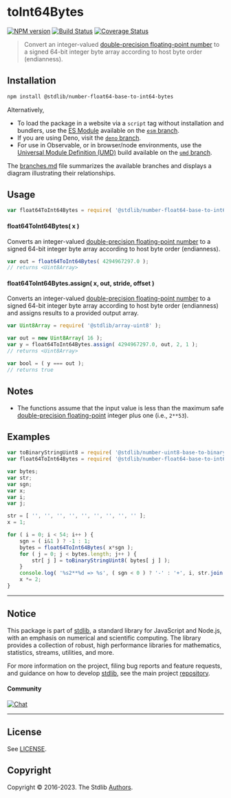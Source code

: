 <!--

@license Apache-2.0

Copyright (c) 2021 The Stdlib Authors.

Licensed under the Apache License, Version 2.0 (the "License");
you may not use this file except in compliance with the License.
You may obtain a copy of the License at

   http://www.apache.org/licenses/LICENSE-2.0

Unless required by applicable law or agreed to in writing, software
distributed under the License is distributed on an "AS IS" BASIS,
WITHOUT WARRANTIES OR CONDITIONS OF ANY KIND, either express or implied.
See the License for the specific language governing permissions and
limitations under the License.

-->

# toInt64Bytes

[![NPM version][npm-image]][npm-url] [![Build Status][test-image]][test-url] [![Coverage Status][coverage-image]][coverage-url] <!-- [![dependencies][dependencies-image]][dependencies-url] -->

> Convert an integer-valued [double-precision floating-point number][ieee754] to a signed 64-bit integer byte array according to host byte order (endianness).

<section class="installation">

## Installation

```bash
npm install @stdlib/number-float64-base-to-int64-bytes
```

Alternatively,

-   To load the package in a website via a `script` tag without installation and bundlers, use the [ES Module][es-module] available on the [`esm` branch][esm-url].
-   If you are using Deno, visit the [`deno` branch][deno-url].
-   For use in Observable, or in browser/node environments, use the [Universal Module Definition (UMD)][umd] build available on the [`umd` branch][umd-url].

The [branches.md][branches-url] file summarizes the available branches and displays a diagram illustrating their relationships.

</section>

<section class="usage">

## Usage

```javascript
var float64ToInt64Bytes = require( '@stdlib/number-float64-base-to-int64-bytes' );
```

#### float64ToInt64Bytes( x )

Converts an integer-valued [double-precision floating-point number][ieee754] to a signed 64-bit integer byte array according to host byte order (endianness).

```javascript
var out = float64ToInt64Bytes( 4294967297.0 );
// returns <Uint8Array>
```

#### float64ToInt64Bytes.assign( x, out, stride, offset )

Converts an integer-valued [double-precision floating-point number][ieee754] to a signed 64-bit integer byte array according to host byte order (endianness) and assigns results to a provided output array.

```javascript
var Uint8Array = require( '@stdlib/array-uint8' );

var out = new Uint8Array( 16 );
var y = float64ToInt64Bytes.assign( 4294967297.0, out, 2, 1 );
// returns <Uint8Array>

var bool = ( y === out );
// returns true
```

</section>

<!-- /.usage -->

<section class="notes">

## Notes

-   The functions assume that the input value is less than the maximum safe [double-precision floating-point][ieee754] integer plus one (i.e., `2**53`).

</section>

<!-- /.notes -->

<section class="examples">

## Examples

<!-- eslint no-undef: "error" -->

```javascript
var toBinaryStringUint8 = require( '@stdlib/number-uint8-base-to-binary-string' );
var float64ToInt64Bytes = require( '@stdlib/number-float64-base-to-int64-bytes' );

var bytes;
var str;
var sgn;
var x;
var i;
var j;

str = [ '', '', '', '', '', '', '', '', '' ];
x = 1;

for ( i = 0; i < 54; i++ ) {
    sgn = ( i&1 ) ? -1 : 1;
    bytes = float64ToInt64Bytes( x*sgn );
    for ( j = 0; j < bytes.length; j++ ) {
        str[ j ] = toBinaryStringUint8( bytes[ j ] );
    }
    console.log( '%s2**%d => %s', ( sgn < 0 ) ? '-' : '+', i, str.join( ' ' ) );
    x *= 2;
}
```

</section>

<!-- /.examples -->

<!-- Section for related `stdlib` packages. Do not manually edit this section, as it is automatically populated. -->

<section class="related">

</section>

<!-- /.related -->

<!-- Section for all links. Make sure to keep an empty line after the `section` element and another before the `/section` close. -->


<section class="main-repo" >

* * *

## Notice

This package is part of [stdlib][stdlib], a standard library for JavaScript and Node.js, with an emphasis on numerical and scientific computing. The library provides a collection of robust, high performance libraries for mathematics, statistics, streams, utilities, and more.

For more information on the project, filing bug reports and feature requests, and guidance on how to develop [stdlib][stdlib], see the main project [repository][stdlib].

#### Community

[![Chat][chat-image]][chat-url]

---

## License

See [LICENSE][stdlib-license].


## Copyright

Copyright &copy; 2016-2023. The Stdlib [Authors][stdlib-authors].

</section>

<!-- /.stdlib -->

<!-- Section for all links. Make sure to keep an empty line after the `section` element and another before the `/section` close. -->

<section class="links">

[npm-image]: http://img.shields.io/npm/v/@stdlib/number-float64-base-to-int64-bytes.svg
[npm-url]: https://npmjs.org/package/@stdlib/number-float64-base-to-int64-bytes

[test-image]: https://github.com/stdlib-js/number-float64-base-to-int64-bytes/actions/workflows/test.yml/badge.svg?branch=main
[test-url]: https://github.com/stdlib-js/number-float64-base-to-int64-bytes/actions/workflows/test.yml?query=branch:main

[coverage-image]: https://img.shields.io/codecov/c/github/stdlib-js/number-float64-base-to-int64-bytes/main.svg
[coverage-url]: https://codecov.io/github/stdlib-js/number-float64-base-to-int64-bytes?branch=main

<!--

[dependencies-image]: https://img.shields.io/david/stdlib-js/number-float64-base-to-int64-bytes.svg
[dependencies-url]: https://david-dm.org/stdlib-js/number-float64-base-to-int64-bytes/main

-->

[chat-image]: https://img.shields.io/gitter/room/stdlib-js/stdlib.svg
[chat-url]: https://app.gitter.im/#/room/#stdlib-js_stdlib:gitter.im

[stdlib]: https://github.com/stdlib-js/stdlib

[stdlib-authors]: https://github.com/stdlib-js/stdlib/graphs/contributors

[umd]: https://github.com/umdjs/umd
[es-module]: https://developer.mozilla.org/en-US/docs/Web/JavaScript/Guide/Modules

[deno-url]: https://github.com/stdlib-js/number-float64-base-to-int64-bytes/tree/deno
[umd-url]: https://github.com/stdlib-js/number-float64-base-to-int64-bytes/tree/umd
[esm-url]: https://github.com/stdlib-js/number-float64-base-to-int64-bytes/tree/esm
[branches-url]: https://github.com/stdlib-js/number-float64-base-to-int64-bytes/blob/main/branches.md

[stdlib-license]: https://raw.githubusercontent.com/stdlib-js/number-float64-base-to-int64-bytes/main/LICENSE

[ieee754]: https://en.wikipedia.org/wiki/IEEE_754-1985

</section>

<!-- /.links -->
